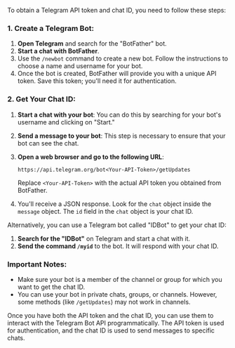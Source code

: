 To obtain a Telegram API token and chat ID, you need to follow these steps:

### 1. Create a Telegram Bot:

1. **Open Telegram** and search for the "BotFather" bot.
2. **Start a chat with BotFather**.
3. Use the `/newbot` command to create a new bot. Follow the instructions to choose a name and username for your bot.
4. Once the bot is created, BotFather will provide you with a unique API token. Save this token; you'll need it for authentication.

### 2. Get Your Chat ID:

1. **Start a chat with your bot**: You can do this by searching for your bot's username and clicking on "Start."
2. **Send a message to your bot**: This step is necessary to ensure that your bot can see the chat.
3. **Open a web browser and go to the following URL**:

   ```
   https://api.telegram.org/bot<Your-API-Token>/getUpdates
   ```

   Replace `<Your-API-Token>` with the actual API token you obtained from BotFather.

4. You'll receive a JSON response. Look for the `chat` object inside the `message` object. The `id` field in the `chat` object is your chat ID.

Alternatively, you can use a Telegram bot called "IDBot" to get your chat ID:

1. **Search for the "IDBot"** on Telegram and start a chat with it.
2. **Send the command `/myid`** to the bot. It will respond with your chat ID.

### Important Notes:

- Make sure your bot is a member of the channel or group for which you want to get the chat ID.
- You can use your bot in private chats, groups, or channels. However, some methods (like `/getUpdates`) may not work in channels.

Once you have both the API token and the chat ID, you can use them to interact with the Telegram Bot API programmatically. The API token is used for authentication, and the chat ID is used to send messages to specific chats.

